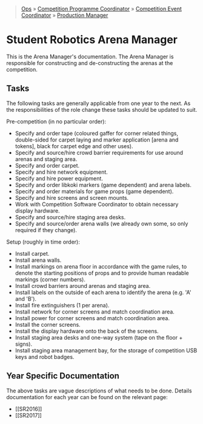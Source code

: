 > [Ops](https://bitbucket.org/srobo/ops-manual/wiki/Home) » [Competition Programme Coordinator](https://bitbucket.org/rspanton/sr-comp-programme/wiki/Home) » [Competition Event Coordinator](https://bitbucket.org/rspanton/sr-event-coord/wiki/Home) » [Production Manager](https://bitbucket.org/rspanton/sr-production/wiki/Home)

# Student Robotics Arena Manager

This is the Arena Manager's documentation. The Arena Manager is responsible for constructing and de-constructing the arenas at the competition.

## Tasks

The following tasks are generally applicable from one year to the next. As the responsibilities of the role change these tasks should be updated to suit.

Pre-competition (in no particular order):

 * Specify and order tape (coloured gaffer for corner related things, double-sided for carpet laying and marker application [arena and tokens], black for carpet edge and other uses).
 * Specify and source/hire crowd barrier requirements for use around arenas and staging area.
 * Specify and order carpet.
 * Specify and hire network equipment.
 * Specify and hire power equipment.
 * Specify and order libkoki markers (game dependent) and arena labels.
 * Specify and order materials for game props (game dependent).
 * Specify and hire screens and screen mounts.
 * Work with Competition Software Coordinator to obtain necessary display hardware.
 * Specify and source/hire staging area desks.
 * Specify and source/order arena walls (we already own some, so only required if they change).

Setup (roughly in time order):

 * Install carpet.
 * Install arena walls.
 * Install markings on arena floor in accordance with the game rules, to denote the starting positions of props and to provide human readable markings (corner numbers).
 * Install crowd barriers around arenas and staging area.
 * Install labels on the outside of each arena to identify the arena (e.g. 'A' and 'B').
 * Install fire extinguishers (1 per arena).
 * Install network for corner screens and match coordination area.
 * Install power for corner screens and match coordination area.
 * Install the corner screens.
 * Install the display hardware onto the back of the screens.
 * Install staging area desks and one-way system (tape on the floor + signs).
 * Install staging area management bay, for the storage of competition USB keys and robot badges.

## Year Specific Documentation

The above tasks are vague descriptions of what needs to be done. Details documentation for each year can be found on the relevant page:

 * [[SR2016]]
 * [[SR2017]]